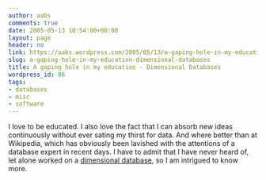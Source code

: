 ```yaml
---
author: aabs
comments: true
date: 2005-05-13 10:54:00+00:00
layout: page
header: no
link: https://aabs.wordpress.com/2005/05/13/a-gaping-hole-in-my-education-dimensional-databases/
slug: a-gaping-hole-in-my-education-dimensional-databases
title: A gaping hole in my education - Dimensional Databases
wordpress_id: 86
tags:
- databases
- misc
- software
---
```


I love to be educated. I also love the fact that I can absorb new ideas continuously without ever sating my thirst for data. And where better than at Wikipedia, which has obviously been lavished with the attentions of a database expert in recent days. I have to admit that I have never heard of, let alone worked on a [dimensional database](http://en.wikipedia.org/wiki/Dimensional_database), so I am intrigued to know more.
